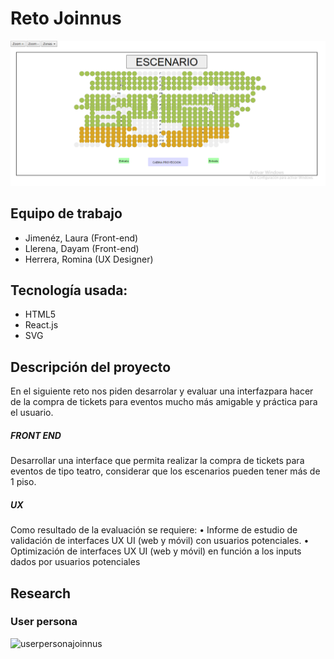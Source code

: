 # **Reto Joinnus**

![Reto](joinnuss.png)

## Equipo de trabajo

+ Jimenéz, Laura (Front-end)
+ Llerena, Dayam (Front-end)
+ Herrera, Romina  (UX Designer)


## Tecnología usada:

- HTML5
- React.js
- SVG

## **Descripción del proyecto**
En el siguiente reto nos piden desarrolar y evaluar una interfazpara hacer de la compra de tickets para eventos mucho más amigable y práctica para el usuario.

##### FRONT END 
Desarrollar una interface que permita realizar la compra de tickets para eventos de tipo teatro, considerar que los escenarios pueden tener más de 1 piso. 

##### UX
Como resultado de la evaluación se requiere:
• Informe de estudio de validación de interfaces UX UI (web y móvil) con usuarios potenciales. 
• Optimización de interfaces UX UI (web y móvil) en función a los inputs dados por usuarios potenciales


## **Research**

### User persona
![userpersonajoinnus](https://user-images.githubusercontent.com/32309909/38176133-18eef1c4-35af-11e8-9ae7-4f782831c7a1.png)
